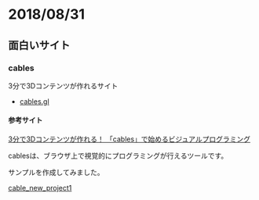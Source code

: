 # 2018/08/31

## 面白いサイト

### cables

3分で3Dコンテンツが作れるサイト

- [cables.gl](https://cables.gl/home)

#### 参考サイト

[3分で3Dコンテンツが作れる！ 「cables」で始めるビジュアルプログラミング](https://ics.media/entry/190820/?utm_content=buffer0fa12&utm_medium=social&utm_source=twitter.com&utm_campaign=buffer&fbclid=IwAR3pK6LbFAvvU7-Rq06z0mK8aqghlAewG1Ar1c1I7-IwIVWbrYxH6zud8F0)

cablesは、ブラウザ上で視覚的にプログラミングが行えるツールです。

サンプルを作成してみました。

[cable_new_project1](../test/cables/cables_new_project1/index.html)
